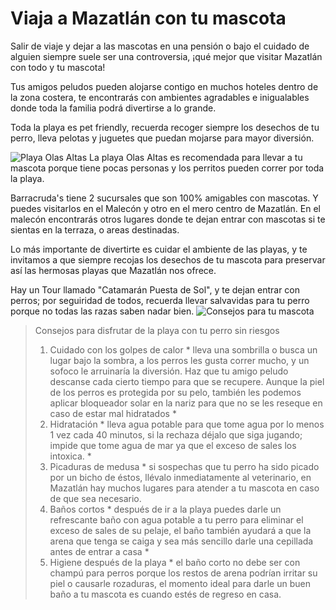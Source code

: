 # Viaja a Mazatlán con tu mascota #

Salir de viaje y dejar a las mascotas en una pensión o bajo el cuidado de alguien siempre suele ser una controversia, ¡qué mejor que visitar Mazatlán con todo y tu mascota!

Tus amigos peludos pueden alojarse contigo en muchos hoteles dentro de la zona costera, te encontrarás con ambientes agradables e inigualables donde toda la familia podrá divertirse a lo grande.

Toda la playa es pet friendly, recuerda recoger siempre los desechos de tu perro, lleva pelotas y juguetes que puedan mojarse para mayor diversión.

![Playa Olas Altas](https://media-cdn.tripadvisor.com/media/photo-w/01/22/b2/e4/looking-north-toward.jpg)
La playa Olas Altas es recomendada para llevar a tu mascota porque tiene pocas personas y los perritos pueden correr por toda la playa.

Barracruda's tiene 2 sucursales que son 100% amigables con mascotas. Y puedes visitarlos en el Malecón y otro en el mero centro de Mazatlán. En el malecón encontrarás otros lugares donde te dejan entrar con mascotas si te sientas en la terraza, o areas destinadas.

Lo más importante de divertirte es cuidar el ambiente de las playas, y te invitamos a que siempre recojas los desechos de tu mascota para preservar así las hermosas playas que Mazatlán nos ofrece.

Hay un Tour llamado "Catamarán Puesta de Sol", y te dejan entrar con perros; por seguiridad de todos, recuerda llevar salvavidas para tu perro porque no todas las razas saben nadar bien.
![Consejos para tu mascota](https://www.fundacion-affinity.org/sites/default/files/consejos-para-ir-con-tu-perro-a-la-playa.png)

> Consejos para disfrutar de la playa con tu perro sin riesgos
> 1. Cuidado con los golpes de calor * lleva una sombrilla o busca un lugar bajo la sombra, a los perros les gusta correr mucho, y un sofoco le arruinaría la diversión. Haz que tu amigo peludo descanse cada cierto tiempo para que se recupere. Aunque la piel de los perros es protegida por su pelo, también les podemos aplicar bloqueador solar en la nariz para que no se les reseque en caso de estar mal hidratados *
> 2. Hidratación * lleva agua potable para que tome agua por lo menos 1 vez cada 40 minutos, si la rechaza déjalo que siga jugando; impide que tome agua de mar ya que el exceso de sales los intoxica. *
> 3. Picaduras de medusa * si sospechas que tu perro ha sido picado por un bicho de éstos, llévalo inmediatamente al veterinario, en Mazatlán hay muchos lugares para atender a tu mascota en caso de que sea necesario.
> 4. Baños cortos * después de ir a la playa puedes darle un refrescante baño con agua potable a tu perro para eliminar el exceso de sales de su pelaje, el baño también ayudará a que la arena que tenga se caiga y sea más sencillo darle una cepillada antes de entrar a casa *
> 5. Higiene después de la playa * el baño corto no debe ser con champú para perros porque los restos de arena podrían irritar su piel o causarle rozaduras, el momento ideal para darle un buen baño a tu mascota es cuando estés de regreso en casa.
